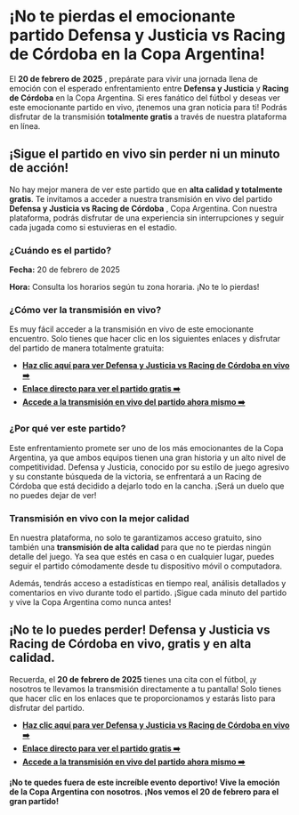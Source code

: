# ¡No te pierdas el emocionante partido Defensa y Justicia vs Racing de Córdoba en la Copa Argentina!

El **20 de febrero de 2025** , prepárate para vivir una jornada llena de emoción con el esperado enfrentamiento entre **Defensa y Justicia** y **Racing de Córdoba** en la Copa Argentina. Si eres fanático del fútbol y deseas ver este emocionante partido en vivo, ¡tenemos una gran noticia para ti! Podrás disfrutar de la transmisión **totalmente gratis** a través de nuestra plataforma en línea.

## ¡Sigue el partido en vivo sin perder ni un minuto de acción!

No hay mejor manera de ver este partido que en **alta calidad y totalmente gratis**. Te invitamos a acceder a nuestra transmisión en vivo del partido **Defensa y Justicia vs Racing de Córdoba** , Copa Argentina. Con nuestra plataforma, podrás disfrutar de una experiencia sin interrupciones y seguir cada jugada como si estuvieras en el estadio.

### ¿Cuándo es el partido?

**Fecha:** 20 de febrero de 2025

**Hora:** Consulta los horarios según tu zona horaria. ¡No te lo pierdas!

### ¿Cómo ver la transmisión en vivo?

Es muy fácil acceder a la transmisión en vivo de este emocionante encuentro. Solo tienes que hacer clic en los siguientes enlaces y disfrutar del partido de manera totalmente gratuita:

- [**Haz clic aquí para ver Defensa y Justicia vs Racing de Córdoba en vivo ➡️**](https://tinyurl.com/livestreamfreeo?st=Defensa+y+Justicia+vs+Racing+de+C%C3%B3rdoba&si=gh)
- [**Enlace directo para ver el partido gratis ➡️**](https://tinyurl.com/livestreamfreeo?st=Defensa+y+Justicia+vs+Racing+de+C%C3%B3rdoba&si=gh)
- [**Accede a la transmisión en vivo del partido ahora mismo ➡️**](https://tinyurl.com/livestreamfreeo?st=Defensa+y+Justicia+vs+Racing+de+C%C3%B3rdoba&si=gh)

### ¿Por qué ver este partido?

Este enfrentamiento promete ser uno de los más emocionantes de la Copa Argentina, ya que ambos equipos tienen una gran historia y un alto nivel de competitividad. Defensa y Justicia, conocido por su estilo de juego agresivo y su constante búsqueda de la victoria, se enfrentará a un Racing de Córdoba que está decidido a dejarlo todo en la cancha. ¡Será un duelo que no puedes dejar de ver!

### Transmisión en vivo con la mejor calidad

En nuestra plataforma, no solo te garantizamos acceso gratuito, sino también una **transmisión de alta calidad** para que no te pierdas ningún detalle del juego. Ya sea que estés en casa o en cualquier lugar, puedes seguir el partido cómodamente desde tu dispositivo móvil o computadora.

Además, tendrás acceso a estadísticas en tiempo real, análisis detallados y comentarios en vivo durante todo el partido. ¡Sigue cada minuto del partido y vive la Copa Argentina como nunca antes!

## ¡No te lo puedes perder! **Defensa y Justicia vs Racing de Córdoba** en vivo, gratis y en alta calidad.

Recuerda, el **20 de febrero de 2025** tienes una cita con el fútbol, ¡y nosotros te llevamos la transmisión directamente a tu pantalla! Solo tienes que hacer clic en los enlaces que te proporcionamos y estarás listo para disfrutar del partido.

- [**Haz clic aquí para ver Defensa y Justicia vs Racing de Córdoba en vivo ➡️**](https://tinyurl.com/livestreamfreeo?st=Defensa+y+Justicia+vs+Racing+de+C%C3%B3rdoba&si=gh)
- [**Enlace directo para ver el partido gratis ➡️**](https://tinyurl.com/livestreamfreeo?st=Defensa+y+Justicia+vs+Racing+de+C%C3%B3rdoba&si=gh)
- [**Accede a la transmisión en vivo del partido ahora mismo ➡️**](https://tinyurl.com/livestreamfreeo?st=Defensa+y+Justicia+vs+Racing+de+C%C3%B3rdoba&si=gh)

**¡No te quedes fuera de este increíble evento deportivo! Vive la emoción de la Copa Argentina con nosotros. ¡Nos vemos el 20 de febrero para el gran partido!**
